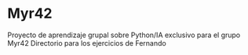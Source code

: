 # Myr42
Proyecto de aprendizaje grupal sobre Python/IA exclusivo para el grupo Myr42
Directorio para los ejercicios de Fernando
